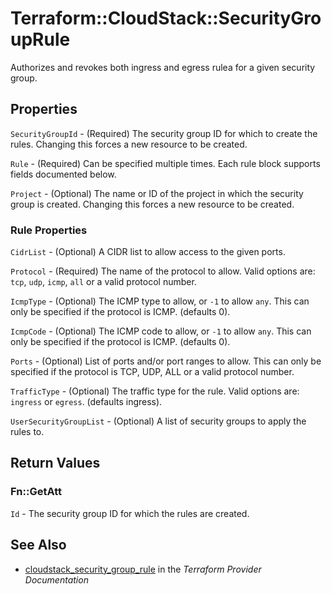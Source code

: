 # Terraform::CloudStack::SecurityGroupRule

Authorizes and revokes both ingress and egress rulea for a given security group.

## Properties

`SecurityGroupId` - (Required) The security group ID for which to create the rules. Changing this forces a new resource to be created.

`Rule` - (Required) Can be specified multiple times. Each rule block supports fields documented below.

`Project` - (Optional) The name or ID of the project in which the security group is created. Changing this forces a new resource to be created.

### Rule Properties

`CidrList` - (Optional) A CIDR list to allow access to the given ports.

`Protocol` - (Required) The name of the protocol to allow. Valid options are: `tcp`, `udp`, `icmp`, `all` or a valid protocol number.

`IcmpType` - (Optional) The ICMP type to allow, or `-1` to allow `any`. This can only be specified if the protocol is ICMP. (defaults 0).

`IcmpCode` - (Optional) The ICMP code to allow, or `-1` to allow `any`. This can only be specified if the protocol is ICMP. (defaults 0).

`Ports` - (Optional) List of ports and/or port ranges to allow. This can only be specified if the protocol is TCP, UDP, ALL or a valid protocol number.

`TrafficType` - (Optional) The traffic type for the rule. Valid options are: `ingress` or `egress`. (defaults ingress).

`UserSecurityGroupList` - (Optional) A list of security groups to apply the rules to.


## Return Values

### Fn::GetAtt

`Id` - The security group ID for which the rules are created.

## See Also

* [cloudstack_security_group_rule](https://www.terraform.io/docs/providers/cloudstack/r/security_group_rule.html) in the _Terraform Provider Documentation_